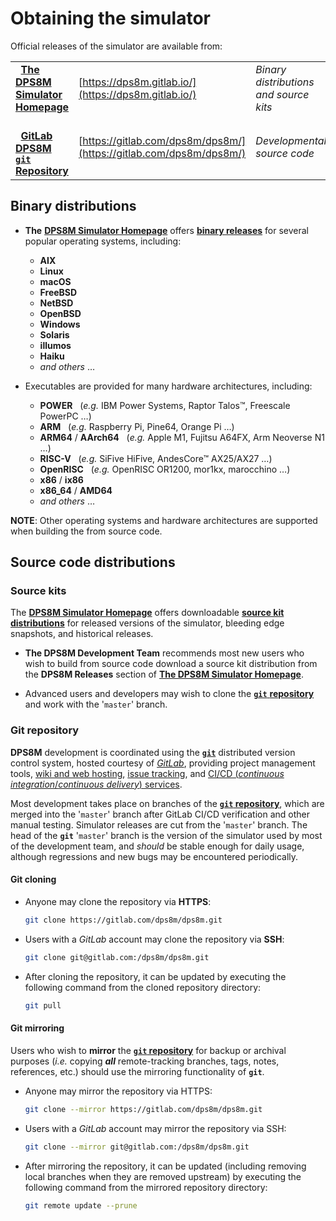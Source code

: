
<!-- SPDX-License-Identifier: LicenseRef-DPS8M-Doc OR LicenseRef-CF-GAL -->
<!-- SPDX-FileCopyrightText: 2022-2023 The DPS8M Development Team -->
<!-- scspell-id: 054d4b7a-41fb-11ed-ab70-80ee73e9b8e7 -->

<!-- pagebreak -->

# Obtaining the simulator

Official releases of the simulator are available from:

<!-- br -->

|    |    |    |
| -- | -- | -- |
| &nbsp;&nbsp;[**The DPS8M Simulator Homepage**](https://dps8m.gitlab.io/) <br> | [https://dps8m.gitlab.io/](https://dps8m.gitlab.io/) | *Binary distributions and source kits* |
| <br> &nbsp;&nbsp;[**GitLab DPS8M `git` Repository**](https://gitlab.com/dps8m/dps8m/) | [https://gitlab.com/dps8m/dps8m/](https://gitlab.com/dps8m/dps8m/) | *Developmental source code* |

<!-- br -->

<!-- br -->

## Binary distributions

<!-- br -->

* **The** [**DPS8M Simulator Homepage**](https://dps8m.gitlab.io/) offers [**binary releases**](https://dps8m.gitlab.io/dps8m/Releases/) for several popular operating systems, including:

  * **AIX**
  * **Linux**
  * **macOS**
  * **FreeBSD**
  * **NetBSD**
  * **OpenBSD**
  * **Windows**
  * **Solaris**
  * **illumos**
  * **Haiku**
  * *and others* …

<!-- br -->

* Executables are provided for many hardware architectures, including:

  * **POWER** &nbsp; (*e.g.* IBM Power Systems, Raptor Talos™, Freescale PowerPC …)
  * **ARM** &nbsp; (*e.g.* Raspberry Pi, Pine64, Orange Pi …)
  * **ARM64** / **AArch64** &nbsp; (*e.g.* Apple M1, Fujitsu A64FX, Arm Neoverse N1 …)
  * **RISC-V** &nbsp; (*e.g.* SiFive HiFive, AndesCore™ AX25/AX27 …)
  * **OpenRISC** &nbsp; (*e.g.* OpenRISC OR1200, mor1kx, marocchino …)
  * **x86** / **ix86**
  * **x86_64** / **AMD64**
  * *and others* …

[]()

<!-- br -->

<!-- br -->

**NOTE**: Other operating systems and hardware architectures are supported when building the from source code.

<!-- pagebreak -->

## Source code distributions

### Source kits

The [**DPS8M Simulator Homepage**](https://dps8m.gitlab.io/) offers downloadable [**source kit distributions**](https://dps8m.gitlab.io/dps8m/Releases/) for released versions of the simulator, bleeding edge snapshots, and historical releases.

* **The DPS8M Development Team** recommends most new users who wish to build from source code download a source kit distribution from the **DPS8M Releases** section of [**The DPS8M Simulator Homepage**](https://dps8m.gitlab.io/).

* Advanced users and developers may wish to clone the [**`git`** **repository**](https://gitlab.com/dps8m/dps8m) and work with the '`master`' branch.

<!-- br -->

### Git repository

**DPS8M** development is coordinated using the [**`git`**](https://git-scm.com/) distributed version control system, hosted courtesy of [*GitLab*](https://gitlab.com/), providing project management tools, [wiki and web hosting](https://dps8m.gitlab.io), [issue tracking](https://gitlab.com/dps8m/dps8m/-/issues), and [CI/CD (*continuous integration*/*continuous delivery*) services](https://gitlab.com/dps8m/dps8m/-/pipelines).

Most development takes place on branches of the [**`git` repository**](https://gitlab.com/dps8m/dps8m), which are merged into the '`master`' branch after GitLab CI/CD verification and other manual testing.  Simulator releases are cut from the '`master`' branch.  The head of the **`git`** '`master`' branch is the version of the simulator used by most of the development team, and *should* be stable enough for daily usage, although regressions and new bugs may be encountered periodically.

#### Git cloning

* Anyone may clone the repository via **HTTPS**:

  ```sh
  git clone https://gitlab.com/dps8m/dps8m.git
  ```

* Users with a *GitLab* account may clone the repository via **SSH**:

  ```sh
  git clone git@gitlab.com:/dps8m/dps8m.git
  ```

* After cloning the repository, it can be updated by executing the following command from the cloned repository directory:

  ```sh
  git pull
  ```
<!-- br -->

#### Git mirroring

Users who wish to **mirror** the [**`git` repository**](https://gitlab.com/dps8m/dps8m) for backup or archival purposes (*i.e.* copying ***all*** remote-tracking branches, tags, notes, references, etc.) should use the mirroring functionality of **`git`**.

* Anyone may mirror the repository via HTTPS:

  ```sh
  git clone --mirror https://gitlab.com/dps8m/dps8m.git
  ```

* Users with a *GitLab* account may mirror the repository via SSH:

  ```sh
  git clone --mirror git@gitlab.com:/dps8m/dps8m.git
  ```

* After mirroring the repository, it can be updated (including removing local branches when they are removed upstream) by executing the following command from the mirrored repository directory:

  ```sh
  git remote update --prune
  ```

<!-- br -->


